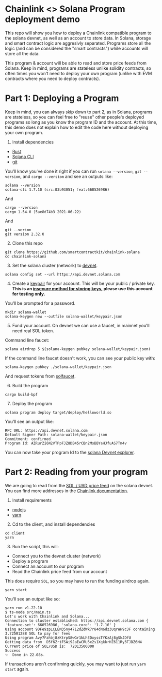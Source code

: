 # Chainlink <> Solana Program deployment demo

This repo will show you how to deploy a Chainlink compatible program to the solana devnet, as well as an account to store data. In Solana, storage and smart contract logic are aggresivly separated. Programs store all the logic (and can be considered the "smart contracts") while accounts will store all the data. 

This program & account will be able to read and store price feeds from Solana. Keep in mind, programs are stateless unlike solidity contracts, so often times you won't need to deploy your own program (unlike with EVM contracts where you need to deploy contracts).

# Part 1: Deploying a Program

Keep in mind, you can always skip down to part 2, as in Solana, programs are stateless, so you can feel free to "reuse" other people's deployed programs so long as you know the program ID and the account. At this time, this demo does not explain how to edit the code here without deploying your own program.

1. Install dependencies
- [Rust](https://www.rust-lang.org/tools/install)
- [Solana CLI](https://docs.solana.com/cli/install-solana-cli-tools#use-solanas-install-tool)
- [git](https://git-scm.com/book/en/v2/Getting-Started-Installing-Git)

You'll know you've done it right if you can run `solana --version`, `git --version`, and `cargo --version` and see an outputs like:

```
solana --version
solana-cli 1.7.10 (src:03b93051; feat:660526986)
```
And 
```
cargo --version
cargo 1.54.0 (5ae8d74b3 2021-06-22)
```
And
```
git --verion
git version 2.32.0
```

2. Clone this repo 

```
git clone https://github.com/smartcontractkit/chainlink-solana
cd chainlink-solana
```

3. Set the solana cluster (network) to [devnet](https://docs.solana.com/clusters#devnet).

```
solana config set --url https://api.devnet.solana.com
```

4. Create a [keypair](https://docs.solana.com/terminology#keypair) for your account. This will be your public / private key. **This is an [insecure method for storing keys](https://docs.solana.com/wallet-guide/cli#file-system-wallet-security), please use this account for testing only.**

You'll be prompted for a password. 

```
mkdir solana-wallet
solana-keygen new --outfile solana-wallet/keypair.json
```

5. Fund your account. On devnet we can use a faucet, in mainnet you'll need real SOL token. 

Command line faucet:
```
solana airdrop 5 $(solana-keygen pubkey solana-wallet/keypair.json)
```

If the command line faucet doesn't work, you can see your public key with:
```
solana-keygen pubkey ./solana-wallet/keypair.json 
```
And request tokens from [solfaucet](https://solfaucet.com/).

6. Build the program

```
cargo build-bpf
```

7. Deploy the program

```
solana program deploy target/deploy/helloworld.so 
```

You'll see an output like:
```
RPC URL: https://api.devnet.solana.com
Default Signer Path: solana-wallet/keypair.json
Commitment: confirmed
Program Id: AZRurZi6N2VTPpFJZ8DB45rCBn2MsBBYaHJfuAS7Tm4v
```

You can now take your program Id to the [solana Devnet explorer](https://explorer.solana.com/?cluster=devnet).

# Part 2: Reading from your program

We are going to read from the [SOL / USD price feed](https://explorer.solana.com/address/FmAmfoyPXiA8Vhhe6MZTr3U6rZfEZ1ctEHay1ysqCqcf?cluster=devnet) on the solana devnet. You can find more addresses in the [Chainlink documentation](https://docs.chain.link/docs/solana-price-feeds/).


1. Install requirements

- [nodejs](https://nodejs.org/en/download/)
- [yarn](https://classic.yarnpkg.com/en/docs/install/#mac-stable)

2. Cd to the client, and install dependencies

```
cd client
yarn
```

3. Run the script, this will:

- Connect you to the devnet cluster (network)
- Deploy a program
- Connect an account to our program
- Read the Chainlink price feed from our account

This does require `SOL`, so you may have to run the funding airdrop again. 

```
yarn start
```

You'll see an output like so:
```
yarn run v1.22.10
$ ts-node src/main.ts
Let's work with Chainlink and Solana...
Connection to cluster established: https://api.devnet.solana.com { 'feature-set': 660526986, 'solana-core': '1.7.10' }
Using account 9DFe9zpLCLEM35ny4712dZdWk7r84dN6dz3UqrWH9cJF containing 3.72501288 SOL to pay for fees
Using program Avy7Fahbj8zKtrpS8wGr1kLhEDxyssTYKzAjBgSkJDfU
Getting data from  D5f6ZriFSAi9JaEwCRU5x2s1XgkkrHZ611Ry3TJDZ6N4
Current price of SOL/USD is:  72013500000
Success
✨  Done in 22.08s.
```

If transactions aren't confirming quickly, you may want to just run `yarn start` again. 


